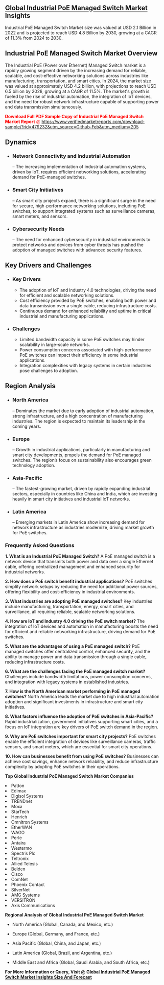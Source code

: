 <h2><a href="https://www.verifiedmarketreports.com/download-sample/?rid=479232&amp;utm_source=Github&amp;utm_medium=205" target="_blank">Global Industrial PoE Managed Switch Market</a> Insights</h2><p>Industrial PoE Managed Switch Market size was valued at USD 2.1 Billion in 2022 and is projected to reach USD 4.8 Billion by 2030, growing at a CAGR of 11.3% from 2024 to 2030.</p><p> <h2>Industrial PoE Managed Switch Market Overview</h2> <p>The Industrial PoE (Power over Ethernet) Managed Switch market is a rapidly growing segment driven by the increasing demand for reliable, scalable, and cost-effective networking solutions across industries like manufacturing, transportation, and smart cities. In 2024, the market size was valued at approximately USD 4.2 billion, with projections to reach USD 6.5 billion by 2028, growing at a CAGR of 11.5%. The market's growth is fueled by the rise of industrial automation, the integration of IoT devices, and the need for robust network infrastructure capable of supporting power and data transmission simultaneously. </p> <p><p><span class=""><span style="color: #ff0000;"><strong>Download Full PDF Sample Copy of Industrial PoE Managed Switch Market Report</strong> @ </span><a href="https://www.verifiedmarketreports.com/download-sample/?rid=479232&amp;utm_source=Github-Feb&amp;utm_medium=205" target="_blank">https://www.verifiedmarketreports.com/download-sample/?rid=479232&amp;utm_source=Github-Feb&amp;utm_medium=205</a></span></p></p> <h2>Dynamics</h2> <ul> <li><h3>Network Connectivity and Industrial Automation</h3> – The increasing implementation of industrial automation systems, driven by IoT, requires efficient networking solutions, accelerating demand for PoE-managed switches.</li> <li><h3>Smart City Initiatives</h3> – As smart city projects expand, there is a significant surge in the need for secure, high-performance networking solutions, including PoE switches, to support integrated systems such as surveillance cameras, smart meters, and sensors.</li> <li><h3>Cybersecurity Needs</h3> – The need for enhanced cybersecurity in industrial environments to protect networks and devices from cyber threats has pushed the adoption of managed switches with advanced security features.</li> </ul> <h2>Key Drivers and Challenges</h2> <ul> <li><h3>Key Drivers</h3> <ul> <li>The adoption of IoT and Industry 4.0 technologies, driving the need for efficient and scalable networking solutions.</li> <li>Cost efficiency provided by PoE switches, enabling both power and data transmission over a single cable, reducing infrastructure costs.</li> <li>Continuous demand for enhanced reliability and uptime in critical industrial and manufacturing applications.</li> </ul> </li> <li><h3>Challenges</h3> <ul> <li>Limited bandwidth capacity in some PoE switches may hinder scalability in large-scale networks.</li> <li>Power consumption concerns associated with high-performance PoE switches can impact their efficiency in some industrial applications.</li> <li>Integration complexities with legacy systems in certain industries pose challenges to adoption.</li> </ul> </li> </ul> <h2>Region Analysis</h2> <ul> <li><h3>North America</h3> – Dominates the market due to early adoption of industrial automation, strong infrastructure, and a high concentration of manufacturing industries. The region is expected to maintain its leadership in the coming years.</li> <li><h3>Europe</h3> – Growth in industrial applications, particularly in manufacturing and smart city developments, propels the demand for PoE managed switches. The region’s focus on sustainability also encourages green technology adoption.</li> <li><h3>Asia-Pacific</h3> – The fastest-growing market, driven by rapidly expanding industrial sectors, especially in countries like China and India, which are investing heavily in smart city initiatives and industrial IoT networks.</li> <li><h3>Latin America</h3> – Emerging markets in Latin America show increasing demand for network infrastructure as industries modernize, driving market growth for PoE switches.</li> </ul> <h3>Frequently Asked Questions</h3> <p><strong>1. What is an Industrial PoE Managed Switch?</strong> A PoE managed switch is a network device that transmits both power and data over a single Ethernet cable, offering centralized management and enhanced security for industrial networks.</p> <p><strong>2. How does a PoE switch benefit industrial applications?</strong> PoE switches simplify network setups by reducing the need for additional power sources, offering flexibility and cost-efficiency in industrial environments.</p> <p><strong>3. What industries are adopting PoE managed switches?</strong> Key industries include manufacturing, transportation, energy, smart cities, and surveillance, all requiring reliable, scalable networking solutions.</p> <p><strong>4. How are IoT and Industry 4.0 driving the PoE switch market?</strong> The integration of IoT devices and automation in manufacturing boosts the need for efficient and reliable networking infrastructure, driving demand for PoE switches.</p> <p><strong>5. What are the advantages of using a PoE managed switch?</strong> PoE managed switches offer centralized control, enhanced security, and the ability to manage power and data transmission through a single cable, reducing infrastructure costs.</p> <p><strong>6. What are the challenges facing the PoE managed switch market?</strong> Challenges include bandwidth limitations, power consumption concerns, and integration with legacy systems in established industries.</p> <p><strong>7. How is the North American market performing in PoE managed switches?</strong> North America leads the market due to high industrial automation adoption and significant investments in infrastructure and smart city initiatives.</p> <p><strong>8. What factors influence the adoption of PoE switches in Asia-Pacific?</strong> Rapid industrialization, government initiatives supporting smart cities, and a focus on IoT integration are key drivers of PoE switch demand in the region.</p> <p><strong>9. Why are PoE switches important for smart city projects?</strong> PoE switches enable the efficient integration of devices like surveillance cameras, traffic sensors, and smart meters, which are essential for smart city operations.</p> <p><strong>10. How can businesses benefit from using PoE switches?</strong> Businesses can achieve cost savings, enhance network reliability, and reduce infrastructure complexity by adopting PoE switches in their operations.</p> </p><p><strong>Top Global Industrial PoE Managed Switch Market Companies</strong></p><div data-test-id=""><p><li>Patton</li><li> Edimax</li><li> Digisol Systems</li><li> TRENDnet</li><li> Moxa</li><li> StarTech</li><li> Henrich</li><li> Omnitron Systems</li><li> EtherWAN</li><li> WAGO</li><li> Perle</li><li> Antaira</li><li> Westermo</li><li> Spectris Plc</li><li> Teltronix</li><li> Allied Telesis</li><li> Belden</li><li> Cisco</li><li> ComNet</li><li> Phoenix Contact</li><li> SilverNet</li><li> AMG Systems</li><li> VERSITRON</li><li> Axis Communications</li></p><div><strong>Regional Analysis of&nbsp;Global Industrial PoE Managed Switch Market</strong></div><ul><li dir="ltr"><p dir="ltr">North America&nbsp;(Global, Canada, and Mexico, etc.)</p></li><li dir="ltr"><p dir="ltr">Europe (Global, Germany, and France, etc.)</p></li><li dir="ltr"><p dir="ltr">Asia Pacific&nbsp;(Global, China, and Japan, etc.)</p></li><li dir="ltr"><p dir="ltr">Latin America&nbsp;(Global, Brazil, and Argentina, etc.)</p></li><li dir="ltr">Middle East and Africa&nbsp;(Global, Saudi Arabia, and South Africa, etc.)</li></ul><p><strong>For More Information or Query, Visit @&nbsp;</strong><strong><a href="https://www.verifiedmarketreports.com/product/industrial-poe-managed-switch-market/?utm_source=Github&amp;utm_medium=205" target="_blank">Global Industrial PoE Managed Switch Market Insights Size And Forecast</a></strong></p></div>
